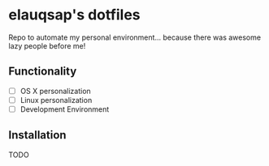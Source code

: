 # elauqsap's dotfiles

Repo to automate my personal environment... because there was awesome lazy people before me!

## Functionality
- [  ] OS X personalization
- [  ] Linux personalization
- [  ] Development Environment 

## Installation
TODO
